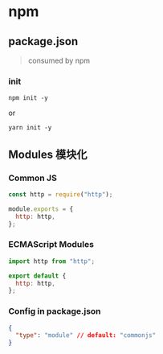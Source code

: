 # npm

## package.json

> consumed by npm

### init

```shell
npm init -y
```

or

```shell
yarn init -y
```

## Modules 模块化

### Common JS

```javascript
const http = require("http");

module.exports = {
  http: http,
};
```

### ECMAScript Modules

```javascript
import http from "http";

export default {
  http: http,
};
```

### Config in package.json

```json
{
  "type": "module" // default: "commonjs"
}
```
